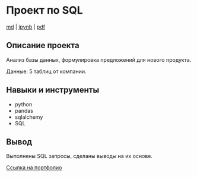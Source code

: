 # Проект по SQL

[md](https://github.com/F-Sergei/Yandex.Practicum_profile/blob/main/11.%20Проект%20по%20SQL/SQL_project.md)  |  [ipynb](https://github.com/F-Sergei/Yandex.Practicum_profile/blob/main/11.%20Проект%20по%20SQL/SQL_project.ipynb)  |  [pdf](https://github.com/F-Sergei/Yandex.Practicum_profile/blob/main/11.%20Проект%20по%20SQL/SQL_project.pdf)

## Описание проекта

Анализ базы данных, формулировка предложений для нового продукта. 

Данные: 5 таблиц от компании.


## Навыки и инструменты

- python
- pandas
- sqlalchemy
- SQL


## Вывод

Выполнены SQL запросы, сделаны выводы на их основе.

[Ссылка на портфолио](https://github.com/F-Sergei/Portfolio_for_data_analyst/tree/main)